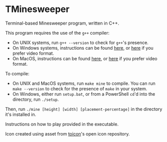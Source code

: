 # TMinesweeper
Terminal-based Minesweeper program, written in C++.

This program requires the use of the `g++` compiler: 
* On UNIX systems, run `g++ --version` to check for `g++`'s presence.
* On Windows systems, instructions can be found [here](https://www3.cs.stonybrook.edu/~alee/g++/g++.html), or [here](https://www.youtube.com/watch?v=lqzuR2USKRM) if you prefer video format.
* On MacOS, instructions can be found [here](http://www.edparrish.net/common/macgpp.php), or [here](https://www.youtube.com/watch?v=1E_kBSka_ec) if you prefer video format.

To compile: 
* On UNIX and MacOS systems, run `make mine` to compile. You can run `make --version` to check for the presence of `make` in your system.
* On Windows, either run `setup.bat`, or from a PowerShell `cd`'d into the directory, run `./setup`.

Then, run `./mine [height] [width] [placement-percentage]` in the directory it's installed in.

Instructions on how to play provided in the executable. 

Icon created using asset from [toicon](https://www.toicon.com/)'s open icon repository.